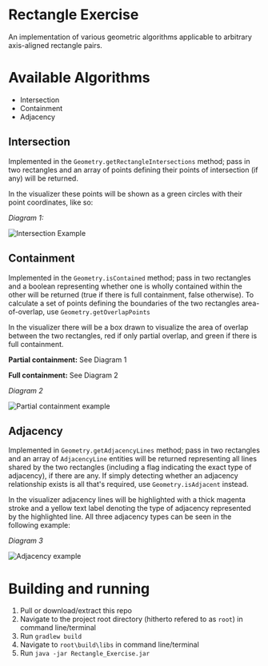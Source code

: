 # Rectangle Exercise
An implementation of various geometric algorithms applicable to arbitrary axis-aligned rectangle pairs.
# Available Algorithms
- Intersection
- Containment
- Adjacency

## Intersection
Implemented in the `Geometry.getRectangleIntersections` method; pass in two rectangles and an array of points defining their points of intersection (if any) will be returned. 

In the visualizer these points will be shown as a green circles with their point coordinates, like so:

*Diagram 1:*

![Intersection Example](https://i.imgur.com/zt6FJDW.png)

## Containment
Implemented in the `Geometry.isContained` method; pass in two rectangles and a boolean representing whether one is wholly contained within the other will be returned (true if there is full containment, false otherwise). To calculate a set of points defining the boundaries of the two rectangles area-of-overlap, use `Geometry.getOverlapPoints`

In the visualizer there will be a box drawn to visualize the area of overlap between the two rectangles, red if only partial overlap, and green if there is full containment.

__Partial containment:__ See Diagram 1

__Full containment:__ See Diagram 2

*Diagram 2*

![Partial containment example](https://i.imgur.com/wzpgOIN.png)

## Adjacency
Implemented in `Geometry.getAdjacencyLines` method; pass in two rectangles and an array of `AdjacencyLine` entities will be returned representing all lines shared by the two rectangles (including a flag indicating the exact type of adjacency), if there are any. If simply detecting whether an adjacency relationship exists is all that's required, use `Geometry.isAdjacent` instead.

In the visualizer adjacency lines will be highlighted with a thick magenta stroke and a yellow text label denoting the type of adjacency represented by the highlighted line. All three adjacency types can be seen in the following example:

*Diagram 3*

![Adjacency example](https://i.imgur.com/WU7ed3P.png)

# Building and running
1) Pull or download/extract this repo
2) Navigate to the project root directory (hitherto refered to as `root`) in command line/terminal
3) Run `gradlew build`
4) Navigate to `root\build\libs` in command line/terminal
5) Run `java -jar Rectangle_Exercise.jar`